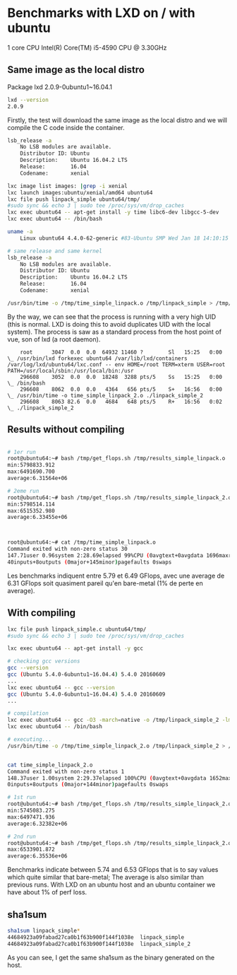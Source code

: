 # Benchmarks with LXD on / with ubuntu

1 core CPU Intel(R) Core(TM) i5-4590 CPU @ 3.30GHz

## Same image as the local distro

Package lxd 2.0.9-0ubuntu1~16.04.1

```bash
lxd --version
2.0.9
```

Firstly, the test will download the same image as the local distro and we will compile the C code inside the container.

```bash
lsb_release -a
    No LSB modules are available.
    Distributor ID: Ubuntu
    Description:    Ubuntu 16.04.2 LTS
    Release:        16.04
    Codename:       xenial

lxc image list images: |grep -i xenial
lxc launch images:ubuntu/xenial/amd64 ubuntu64
lxc file push linpack_simple ubuntu64/tmp/
#sudo sync && echo 3 | sudo tee /proc/sys/vm/drop_caches
lxc exec ubuntu64 -- apt-get install -y time libc6-dev libgcc-5-dev
lxc exec ubuntu64 -- /bin/bash

uname -a
    Linux ubuntu64 4.4.0-62-generic #83-Ubuntu SMP Wed Jan 18 14:10:15 UTC 2017 x86_64 x86_64 x86_64 GNU/Linux

# same release and same kernel
lsb_release -a
    No LSB modules are available.
    Distributor ID: Ubuntu
    Description:    Ubuntu 16.04.2 LTS
    Release:        16.04
    Codename:       xenial

/usr/bin/time -o /tmp/time_simple_linpack.o /tmp/linpack_simple > /tmp/results_simple_linpack.o
```

By the way, we can see that the process is running with a very high UID (this is normal. LXD is doing this to avoid duplicates UID with the local system). The process is saw as a standard process from the host point of vue, son of lxd (a root daemon).

```
    root      3047  0.0  0.0  64932 11460 ?        Sl   15:25   0:00  \_ /usr/bin/lxd forkexec ubuntu64 /var/lib/lxd/containers /var/log/lxd/ubuntu64/lxc.conf -- env HOME=/root TERM=xterm USER=root PATH=/usr/local/sbin:/usr/local/bin:/usr
    296608    3052  0.0  0.0  18248  3288 pts/5    Ss   15:25   0:00      \_ /bin/bash
    296608    8062  0.0  0.0   4364   656 pts/5    S+   16:56   0:00          \_ /usr/bin/time -o time_simple_linpack_2.o ./linpack_simple_2
    296608    8063 82.6  0.0   4684   648 pts/5    R+   16:56   0:02              \_ ./linpack_simple_2
```



## Results without compiling



```bash

# 1er run
root@ubuntu64:~# bash /tmp/get_flops.sh /tmp/results_simple_linpack.o                                              
min:5798833.912
max:6491690.700
average:6.31564e+06

# 2eme run
root@ubuntu64:~# bash /tmp/get_flops.sh /tmp/results_simple_linpack_2.o
min:5798514.114
max:6515352.980
average:6.33455e+06



root@ubuntu64:~# cat /tmp/time_simple_linpack.o
Command exited with non-zero status 30
147.71user 0.96system 2:28.69elapsed 99%CPU (0avgtext+0avgdata 1696maxresident)k
40inputs+8outputs (0major+145minor)pagefaults 0swaps
```

Les benchmarks indiquent entre 5.79 et 6.49 GFlops, avec une average de 6.31 GFlops soit quasiment pareil qu'en bare-metal (1% de perte en average).


## With compiling

```bash
lxc file push linpack_simple.c ubuntu64/tmp/
#sudo sync && echo 3 | sudo tee /proc/sys/vm/drop_caches

lxc exec ubuntu64 -- apt-get install -y gcc

# checking gcc versions
gcc --version
gcc (Ubuntu 5.4.0-6ubuntu1~16.04.4) 5.4.0 20160609
...
lxc exec ubuntu64 -- gcc --version
gcc (Ubuntu 5.4.0-6ubuntu1~16.04.4) 5.4.0 20160609
...

# compilation
lxc exec ubuntu64 -- gcc -O3 -march=native -o /tmp/linpack_simple_2 -lm /tmp/linpack_simple.c
lxc exec ubuntu64 -- /bin/bash

# executing...
/usr/bin/time -o /tmp/time_simple_linpack_2.o /tmp/linpack_simple_2 > /tmp/results_simple_linpack_2.o


cat time_simple_linpack_2.o
Command exited with non-zero status 1
148.37user 1.00system 2:29.37elapsed 100%CPU (0avgtext+0avgdata 1652maxresident)k
0inputs+8outputs (0major+144minor)pagefaults 0swaps

# 1st run
root@ubuntu64:~# bash /tmp/get_flops.sh /tmp/results_simple_linpack_2.o
min:5745083.275
max:6497471.936
average:6.32382e+06

# 2nd run
root@ubuntu64:~# bash /tmp/get_flops.sh /tmp/results_simple_linpack_2.o                                            min:5827407.690
max:6533901.872
average:6.35536e+06
```

Benchmarks indicate between 5.74 and 6.53 GFlops that is to say values which quite similar that bare-metal; The average is also similar than previous runs. With LXD on an ubuntu host and an ubuntu container we have about 1% of perf loss.


## sha1sum

```bash
sha1sum linpack_simple*
44684923a09fabad27ca0b1f63b900f144f1038e  linpack_simple
44684923a09fabad27ca0b1f63b900f144f1038e  linpack_simple_2
```

As you can see, I get the same sha1sum as the binary generated on the host.
